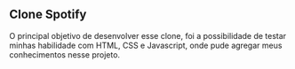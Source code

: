 ## Clone Spotify
O principal objetivo de desenvolver esse clone, foi a possibilidade de testar minhas habilidade com HTML, CSS e Javascript, onde pude agregar meus conhecimentos nesse projeto.
